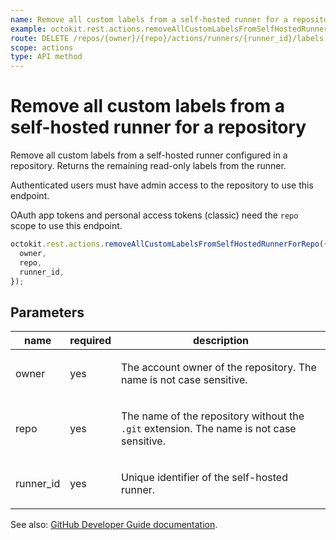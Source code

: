 ```yaml
---
name: Remove all custom labels from a self-hosted runner for a repository
example: octokit.rest.actions.removeAllCustomLabelsFromSelfHostedRunnerForRepo({ owner, repo, runner_id })
route: DELETE /repos/{owner}/{repo}/actions/runners/{runner_id}/labels
scope: actions
type: API method
---
```


# Remove all custom labels from a self-hosted runner for a repository

Remove all custom labels from a self-hosted runner configured in a
repository. Returns the remaining read-only labels from the runner.

Authenticated users must have admin access to the repository to use this endpoint.

OAuth app tokens and personal access tokens (classic) need the `repo` scope to use this endpoint.

```js
octokit.rest.actions.removeAllCustomLabelsFromSelfHostedRunnerForRepo({
  owner,
  repo,
  runner_id,
});
```

## Parameters

<table>
  <thead>
    <tr>
      <th>name</th>
      <th>required</th>
      <th>description</th>
    </tr>
  </thead>
  <tbody>
    <tr><td>owner</td><td>yes</td><td>

The account owner of the repository. The name is not case sensitive.

</td></tr>
<tr><td>repo</td><td>yes</td><td>

The name of the repository without the `.git` extension. The name is not case sensitive.

</td></tr>
<tr><td>runner_id</td><td>yes</td><td>

Unique identifier of the self-hosted runner.

</td></tr>
  </tbody>
</table>

See also: [GitHub Developer Guide documentation](https://docs.github.com/rest/actions/self-hosted-runners#remove-all-custom-labels-from-a-self-hosted-runner-for-a-repository).
